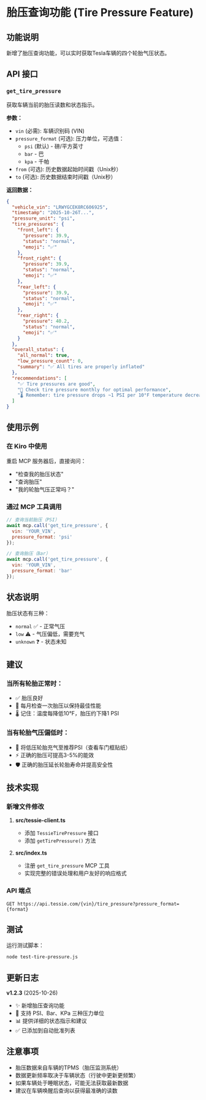 # 胎压查询功能 (Tire Pressure Feature)

## 功能说明

新增了胎压查询功能，可以实时获取Tesla车辆的四个轮胎气压状态。

## API 接口

### `get_tire_pressure`

获取车辆当前的胎压读数和状态指示。

**参数：**
- `vin` (必需): 车辆识别码 (VIN)
- `pressure_format` (可选): 压力单位，可选值：
  - `psi` (默认) - 磅/平方英寸
  - `bar` - 巴
  - `kpa` - 千帕
- `from` (可选): 历史数据起始时间戳（Unix秒）
- `to` (可选): 历史数据结束时间戳（Unix秒）

**返回数据：**
```json
{
  "vehicle_vin": "LRWYGCEK8RC606925",
  "timestamp": "2025-10-26T...",
  "pressure_unit": "psi",
  "tire_pressures": {
    "front_left": {
      "pressure": 39.9,
      "status": "normal",
      "emoji": "✅"
    },
    "front_right": {
      "pressure": 39.9,
      "status": "normal",
      "emoji": "✅"
    },
    "rear_left": {
      "pressure": 39.9,
      "status": "normal",
      "emoji": "✅"
    },
    "rear_right": {
      "pressure": 40.2,
      "status": "normal",
      "emoji": "✅"
    }
  },
  "overall_status": {
    "all_normal": true,
    "low_pressure_count": 0,
    "summary": "✅ All tires are properly inflated"
  },
  "recommendations": [
    "✅ Tire pressures are good",
    "📅 Check tire pressure monthly for optimal performance",
    "🌡️ Remember: tire pressure drops ~1 PSI per 10°F temperature decrease"
  ]
}
```

## 使用示例

### 在 Kiro 中使用

重启 MCP 服务器后，直接询问：
- "检查我的胎压状态"
- "查询胎压"
- "我的轮胎气压正常吗？"

### 通过 MCP 工具调用

```javascript
// 查询当前胎压（PSI）
await mcp.call('get_tire_pressure', {
  vin: 'YOUR_VIN',
  pressure_format: 'psi'
});

// 查询胎压（Bar）
await mcp.call('get_tire_pressure', {
  vin: 'YOUR_VIN',
  pressure_format: 'bar'
});
```

## 状态说明

胎压状态有三种：
- `normal` ✅ - 正常气压
- `low` ⚠️ - 气压偏低，需要充气
- `unknown` ❓ - 状态未知

## 建议

### 当所有轮胎正常时：
- ✅ 胎压良好
- 📅 每月检查一次胎压以保持最佳性能
- 🌡️ 记住：温度每降低10°F，胎压约下降1 PSI

### 当有轮胎气压偏低时：
- 🔧 将低压轮胎充气至推荐PSI（查看车门框贴纸）
- ⚡ 正确的胎压可提高3-5%的能效
- 🛡️ 正确的胎压延长轮胎寿命并提高安全性

## 技术实现

### 新增文件修改

1. **src/tessie-client.ts**
   - 添加 `TessieTirePressure` 接口
   - 添加 `getTirePressure()` 方法

2. **src/index.ts**
   - 注册 `get_tire_pressure` MCP 工具
   - 实现完整的错误处理和用户友好的响应格式

### API 端点

```
GET https://api.tessie.com/{vin}/tire_pressure?pressure_format={format}
```

## 测试

运行测试脚本：
```bash
node test-tire-pressure.js
```

## 更新日志

**v1.2.3** (2025-10-26)
- ✨ 新增胎压查询功能
- 🔧 支持 PSI、Bar、KPa 三种压力单位
- 📊 提供详细的状态指示和建议
- ✅ 已添加到自动批准列表

## 注意事项

- 胎压数据来自车辆的TPMS（胎压监测系统）
- 数据更新频率取决于车辆状态（行驶中更新更频繁）
- 如果车辆处于睡眠状态，可能无法获取最新数据
- 建议在车辆唤醒后查询以获得最准确的读数
